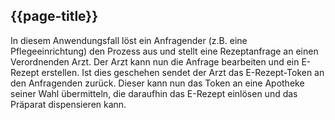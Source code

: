## {{page-title}}

In diesem Anwendungsfall löst ein Anfragender (z.B. eine Pflegeeinrichtung) den Prozess aus und stellt eine Rezeptanfrage an einen Verordnenden Arzt. Der Arzt kann nun die Anfrage bearbeiten und ein E-Rezept erstellen. Ist dies geschehen sendet der Arzt das E-Rezept-Token an den Anfragenden zurück.
Dieser kann nun das Token an eine Apotheke seiner Wahl übermitteln, die daraufhin das E-Rezept einlösen und das Präparat dispensieren kann.
